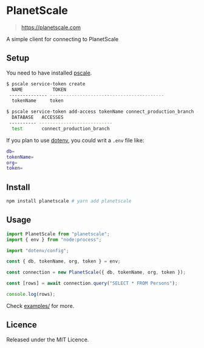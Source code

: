 # PlanetScale

> https://planetscale.com

A simple client for connecting to PlanetScale

## Setup

You need to have installed [pscale](https://github.com/planetscale/cli).

```sh
$ pscale service-token create
  NAME           TOKEN
 -------------- ------------------------------------------
  tokenName     token

$ pscale service-token add-access tokenName connect_production_branch --database test
  DATABASE   ACCESSES
 ---------- ---------------------------
  test       connect_production_branch
```

If you plan to use [dotenv](https://github.com/motdotla/dotenv), you could writ a `.env` file like:

```sh
db=
tokenName=
org=
token=
```

## Install

```sh
npm install planetscale # yarn add planetscale
```

## Usage

```js
import PlanetScale from "planetscale";
import { env } from "node:process";

import "dotenv/config";

const { db, tokenName, org, token } = env;

const connection = new PlanetScale({ db, tokenName, org, token });

const [rows] = await connection.query("SELECT * FROM Persons");

console.log(rows);
```

Check [examples/](./examples) for more.

## Licence

Released under the MIT Licence.
